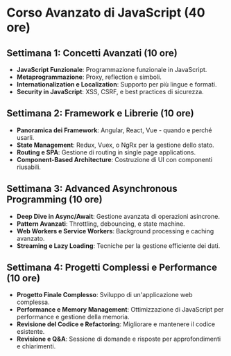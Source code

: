 # Corso Avanzato di JavaScript (40 ore)

## Settimana 1: Concetti Avanzati (10 ore)

- **JavaScript Funzionale**: Programmazione funzionale in JavaScript.
- **Metaprogrammazione**: Proxy, reflection e simboli.
- **Internationalization e Localization**: Supporto per più lingue e formati.
- **Security in JavaScript**: XSS, CSRF, e best practices di sicurezza.

## Settimana 2: Framework e Librerie (10 ore)

- **Panoramica dei Framework**: Angular, React, Vue - quando e perché usarli.
- **State Management**: Redux, Vuex, o NgRx per la gestione dello stato.
- **Routing e SPA**: Gestione di routing in single page applications.
- **Component-Based Architecture**: Costruzione di UI con componenti riusabili.

## Settimana 3: Advanced Asynchronous Programming (10 ore)

- **Deep Dive in Async/Await**: Gestione avanzata di operazioni asincrone.
- **Pattern Avanzati**: Throttling, debouncing, e state machine.
- **Web Workers e Service Workers**: Background processing e caching avanzato.
- **Streaming e Lazy Loading**: Tecniche per la gestione efficiente dei dati.

## Settimana 4: Progetti Complessi e Performance (10 ore)

- **Progetto Finale Complesso**: Sviluppo di un'applicazione web complessa.
- **Performance e Memory Management**: Ottimizzazione di JavaScript per performance e gestione della memoria.
- **Revisione del Codice e Refactoring**: Migliorare e mantenere il codice esistente.
- **Revisione e Q&A**: Sessione di domande e risposte per approfondimenti e chiarimenti.
